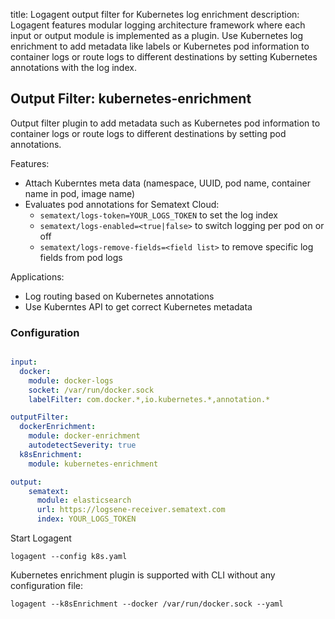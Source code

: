 title: Logagent output filter for Kubernetes log enrichment
description: Logagent features modular logging architecture framework where each input or output module is implemented as a plugin. Use Kubernetes log enrichment to add metadata like labels or Kubernetes pod information to container logs or route logs to different destinations by setting Kubernetes annotations with the log index. 

## Output Filter: kubernetes-enrichment

Output filter plugin to add metadata such as Kubernetes pod information to container logs or route logs to different destinations by setting pod annotations. 

Features:

- Attach Kuberntes meta data (namespace, UUID, pod name, container name in pod, image name)
- Evaluates pod annotations for Sematext Cloud: 
  -  `sematext/logs-token=YOUR_LOGS_TOKEN` to set the log index
  -  `sematext/logs-enabled=<true|false>` to switch logging per pod on or off
   - `sematext/logs-remove-fields=<field list>` to remove specific log fields from pod logs 

Applications:

- Log routing based on Kubernetes annotations
- Use Kuberntes API to get correct Kubernetes metadata 


### Configuration

```yaml

input:
  docker:
    module: docker-logs
    socket: /var/run/docker.sock
    labelFilter: com.docker.*,io.kubernetes.*,annotation.*

outputFilter: 
  dockerEnrichment:
    module: docker-enrichment 
    autodetectSeverity: true
  k8sEnrichment:
    module: kubernetes-enrichment

output:
    sematext:
      module: elasticsearch
      url: https://logsene-receiver.sematext.com
      index: YOUR_LOGS_TOKEN

```

Start Logagent

```
logagent --config k8s.yaml
```

Kubernetes enrichment plugin is supported with CLI without any configuration file: 
```
logagent --k8sEnrichment --docker /var/run/docker.sock --yaml
```
